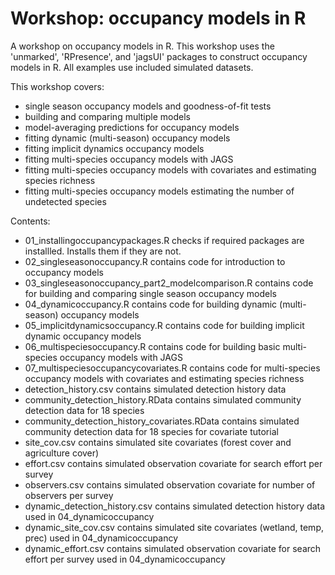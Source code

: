 # Workshop: occupancy models in R

A workshop on occupancy models in R. This workshop uses the 'unmarked', 'RPresence', and 'jagsUI' packages to construct occupancy models in R. All examples use included simulated datasets.

This workshop covers:

* single season occupancy models and goodness-of-fit tests
* building and comparing multiple models
* model-averaging predictions for occupancy models
* fitting dynamic (multi-season) occupancy models
* fitting implicit dynamics occupancy models
* fitting multi-species occupancy models with JAGS
* fitting multi-species occupancy models with covariates and estimating species richness
* fitting multi-species occupancy models estimating the number of undetected species


Contents:

* 01_installingoccupancypackages.R checks if required packages are installled. Installs them if they are not.
* 02_singleseasonoccupancy.R contains code for introduction to occupancy models
* 03_singleseasonoccupancy_part2_modelcomparison.R contains code for building and comparing single season occupancy models
* 04_dynamicoccupancy.R contains code for building dynamic (multi-season) occupancy models
* 05_implicitdynamicsoccupancy.R contains code for building implicit dynamic occupancy models
* 06_multispeciesoccupancy.R contains code for building basic multi-species occupancy models with JAGS
* 07_multispeciesoccupancycovariates.R contains code for multi-species occupancy models with covariates and estimating species richness
* detection_history.csv contains simulated detection history data
* community_detection_history.RData contains simulated community detection data for 18 species
* community_detection_history_covariates.RData contains simulated community detection data for 18 species for covariate tutorial
* site_cov.csv contains simulated site covariates (forest cover and agriculture cover)
* effort.csv contains simulated observation covariate for search effort per survey
* observers.csv contains simulated observation covariate for number of observers per survey
* dynamic_detection_history.csv contains simulated detection history data used in 04_dynamicoccupancy
* dynamic_site_cov.csv contains simulated site covariates (wetland, temp, prec) used in 04_dynamicoccupancy
* dynamic_effort.csv contains simulated observation covariate for search effort per survey used in 04_dynamicoccupancy
